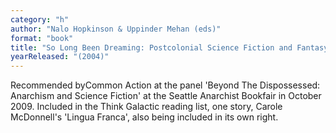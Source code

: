 ```yaml
---
category: "h"
author: "Nalo Hopkinson & Uppinder Mehan (eds)"
format: "book"
title: "So Long Been Dreaming: Postcolonial Science Fiction and Fantasy"
yearReleased: "(2004)"
---
```

Recommended byCommon Action at the panel 'Beyond The Dispossessed: Anarchism and Science Fiction' at the Seattle Anarchist Bookfair in October 2009. Included in the Think Galactic reading list, one story, Carole McDonnell's 'Lingua Franca', also being included in its own right.
 